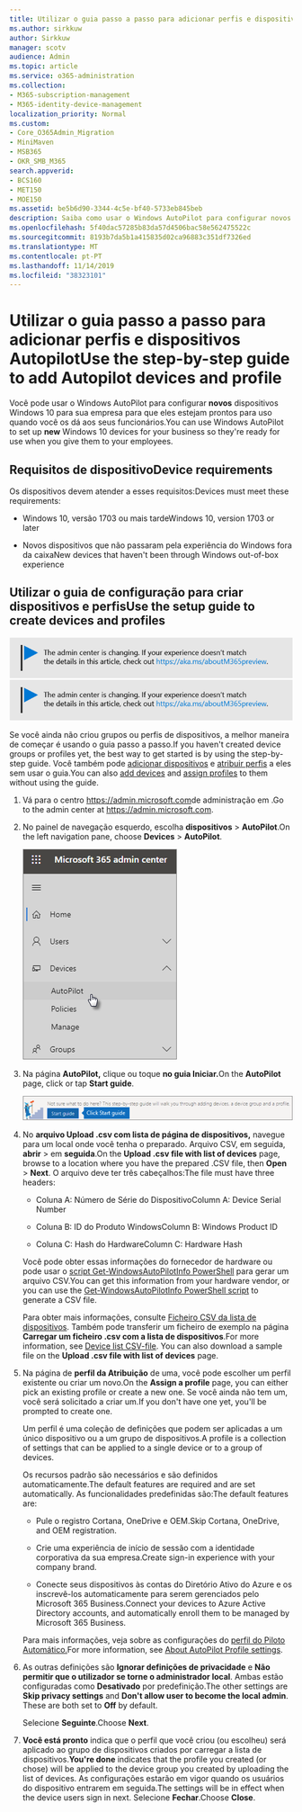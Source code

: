 ```yaml
---
title: Utilizar o guia passo a passo para adicionar perfis e dispositivos Autopilot
ms.author: sirkkuw
author: Sirkkuw
manager: scotv
audience: Admin
ms.topic: article
ms.service: o365-administration
ms.collection:
- M365-subscription-management
- M365-identity-device-management
localization_priority: Normal
ms.custom:
- Core_O365Admin_Migration
- MiniMaven
- MSB365
- OKR_SMB_M365
search.appverid:
- BCS160
- MET150
- MOE150
ms.assetid: be5b6d90-3344-4c5e-bf40-5733eb845beb
description: Saiba como usar o Windows AutoPilot para configurar novos dispositivos Windows 10 para sua empresa.
ms.openlocfilehash: 5f40dac57285b83da57d4506bac58e562475522c
ms.sourcegitcommit: 8193b7da5b1a415835d02ca96883c351df7326ed
ms.translationtype: MT
ms.contentlocale: pt-PT
ms.lasthandoff: 11/14/2019
ms.locfileid: "38323101"
---
```

# <a name="use-the-step-by-step-guide-to-add-autopilot-devices-and-profile"></a><span data-ttu-id="f61af-103">Utilizar o guia passo a passo para adicionar perfis e dispositivos Autopilot</span><span class="sxs-lookup"><span data-stu-id="f61af-103">Use the step-by-step guide to add Autopilot devices and profile</span></span>

<span data-ttu-id="f61af-104">Você pode usar o Windows AutoPilot para configurar **novos** dispositivos Windows 10 para sua empresa para que eles estejam prontos para uso quando você os dá aos seus funcionários.</span><span class="sxs-lookup"><span data-stu-id="f61af-104">You can use Windows AutoPilot to set up **new** Windows 10 devices for your business so they're ready for use when you give them to your employees.</span></span>
  
## <a name="device-requirements"></a><span data-ttu-id="f61af-105">Requisitos de dispositivo</span><span class="sxs-lookup"><span data-stu-id="f61af-105">Device requirements</span></span>

<span data-ttu-id="f61af-106">Os dispositivos devem atender a esses requisitos:</span><span class="sxs-lookup"><span data-stu-id="f61af-106">Devices must meet these requirements:</span></span>
  
- <span data-ttu-id="f61af-107">Windows 10, versão 1703 ou mais tarde</span><span class="sxs-lookup"><span data-stu-id="f61af-107">Windows 10, version 1703 or later</span></span>
    
- <span data-ttu-id="f61af-108">Novos dispositivos que não passaram pela experiência do Windows fora da caixa</span><span class="sxs-lookup"><span data-stu-id="f61af-108">New devices that haven't been through Windows out-of-box experience</span></span>
    
## <a name="use-the-setup-guide-to-create-devices-and-profiles"></a><span data-ttu-id="f61af-109">Utilizar o guia de configuração para criar dispositivos e perfis</span><span class="sxs-lookup"><span data-stu-id="f61af-109">Use the setup guide to create devices and profiles</span></span>

<span data-ttu-id="f61af-110">[![Etiqueta que informa que o centro de administração está a mudar e que pode encontrar mais detalhes em aka.ms/aboutM365preview.](media/m365admincenterchanging.png)](https://docs.microsoft.com/office365/admin/microsoft-365-admin-center-preview)</span><span class="sxs-lookup"><span data-stu-id="f61af-110">[![Label to let you know the admin center is changing and you can find more details at aka.ms/aboutM365preview.](media/m365admincenterchanging.png)](https://docs.microsoft.com/office365/admin/microsoft-365-admin-center-preview)</span></span>

<span data-ttu-id="f61af-111">Se você ainda não criou grupos ou perfis de dispositivos, a melhor maneira de começar é usando o guia passo a passo.</span><span class="sxs-lookup"><span data-stu-id="f61af-111">If you haven't created device groups or profiles yet, the best way to get started is by using the step-by-step guide.</span></span> <span data-ttu-id="f61af-112">Você também pode [adicionar dispositivos](create-and-edit-autopilot-devices.md) e [atribuir perfis](create-and-edit-autopilot-profiles.md) a eles sem usar o guia.</span><span class="sxs-lookup"><span data-stu-id="f61af-112">You can also [add devices](create-and-edit-autopilot-devices.md) and [assign profiles](create-and-edit-autopilot-profiles.md) to them without using the guide.</span></span> 
  
1. <span data-ttu-id="f61af-113">Vá para o centro <a href="https://go.microsoft.com/fwlink/p/?linkid=837890" target="_blank">https://admin.microsoft.com</a>de administração em .</span><span class="sxs-lookup"><span data-stu-id="f61af-113">Go to the admin center at <a href="https://go.microsoft.com/fwlink/p/?linkid=837890" target="_blank">https://admin.microsoft.com</a>.</span></span>

2. <span data-ttu-id="f61af-114">No painel de navegação esquerdo, escolha **dispositivos** \> **AutoPilot**.</span><span class="sxs-lookup"><span data-stu-id="f61af-114">On the left navigation pane, choose **Devices** \> **AutoPilot**.</span></span>

    ![No centro de administração, escolha dispositivos e, em seguida, AutoPilot.](media/AutoPilot.png)
  
2. <span data-ttu-id="f61af-116">Na página **AutoPilot,** clique ou toque **no guia Iniciar.**</span><span class="sxs-lookup"><span data-stu-id="f61af-116">On the **AutoPilot** page, click or tap **Start guide**.</span></span>
    
    ![Click Start guide for step-by-step instructions for Autopilot.](media/31662655-d1e6-437d-87ea-c0dec5da56f7.png)
  
3. <span data-ttu-id="f61af-118">No **arquivo Upload .csv com lista de página de dispositivos,** navegue para um local onde você tenha o preparado. Arquivo CSV, em seguida, **abrir** \> em **seguida**.</span><span class="sxs-lookup"><span data-stu-id="f61af-118">On the **Upload .csv file with list of devices** page, browse to a location where you have the prepared .CSV file, then **Open** \> **Next**.</span></span> <span data-ttu-id="f61af-119">O arquivo deve ter três cabeçalhos:</span><span class="sxs-lookup"><span data-stu-id="f61af-119">The file must have three headers:</span></span>
    
    - <span data-ttu-id="f61af-120">Coluna A: Número de Série do Dispositivo</span><span class="sxs-lookup"><span data-stu-id="f61af-120">Column A: Device Serial Number</span></span>
    
    - <span data-ttu-id="f61af-121">Coluna B: ID do Produto Windows</span><span class="sxs-lookup"><span data-stu-id="f61af-121">Column B: Windows Product ID</span></span>
    
    - <span data-ttu-id="f61af-122">Coluna C: Hash do Hardware</span><span class="sxs-lookup"><span data-stu-id="f61af-122">Column C: Hardware Hash</span></span>
    
    <span data-ttu-id="f61af-123">Você pode obter essas informações do fornecedor de hardware ou pode usar o [script Get-WindowsAutoPilotInfo PowerShell](https://www.powershellgallery.com/packages/Get-WindowsAutoPilotInfo) para gerar um arquivo CSV.</span><span class="sxs-lookup"><span data-stu-id="f61af-123">You can get this information from your hardware vendor, or you can use the [Get-WindowsAutoPilotInfo PowerShell script](https://www.powershellgallery.com/packages/Get-WindowsAutoPilotInfo) to generate a CSV file.</span></span> 
    
    <span data-ttu-id="f61af-p103">Para obter mais informações, consulte [Ficheiro CSV da lista de dispositivos](https://support.office.com/article/932e3676-2491-49f0-9177-d893d2f5276e). Também pode transferir um ficheiro de exemplo na página **Carregar um ficheiro .csv com a lista de dispositivos**.</span><span class="sxs-lookup"><span data-stu-id="f61af-p103">For more information, see [Device list CSV-file](https://support.office.com/article/932e3676-2491-49f0-9177-d893d2f5276e). You can also download a sample file on the **Upload .csv file with list of devices** page.</span></span> 
    
4. <span data-ttu-id="f61af-126">Na página de **perfil da Atribuição** de uma, você pode escolher um perfil existente ou criar um novo.</span><span class="sxs-lookup"><span data-stu-id="f61af-126">On the **Assign a profile** page, you can either pick an existing profile or create a new one.</span></span> <span data-ttu-id="f61af-127">Se você ainda não tem um, você será solicitado a criar um.</span><span class="sxs-lookup"><span data-stu-id="f61af-127">If you don't have one yet, you'll be prompted to create one.</span></span> 
    
    <span data-ttu-id="f61af-128">Um perfil é uma coleção de definições que podem ser aplicadas a um único dispositivo ou a um grupo de dispositivos.</span><span class="sxs-lookup"><span data-stu-id="f61af-128">A profile is a collection of settings that can be applied to a single device or to a group of devices.</span></span>
    
    <span data-ttu-id="f61af-129">Os recursos padrão são necessários e são definidos automaticamente.</span><span class="sxs-lookup"><span data-stu-id="f61af-129">The default features are required and are set automatically.</span></span> <span data-ttu-id="f61af-130">As funcionalidades predefinidas são:</span><span class="sxs-lookup"><span data-stu-id="f61af-130">The default features are:</span></span>
    
    - <span data-ttu-id="f61af-131">Pule o registro Cortana, OneDrive e OEM.</span><span class="sxs-lookup"><span data-stu-id="f61af-131">Skip Cortana, OneDrive, and OEM registration.</span></span>
    
    - <span data-ttu-id="f61af-132">Crie uma experiência de início de sessão com a identidade corporativa da sua empresa.</span><span class="sxs-lookup"><span data-stu-id="f61af-132">Create sign-in experience with your company brand.</span></span>
    
    - <span data-ttu-id="f61af-133">Conecte seus dispositivos às contas do Diretório Ativo do Azure e os inscrevê-los automaticamente para serem gerenciados pelo Microsoft 365 Business.</span><span class="sxs-lookup"><span data-stu-id="f61af-133">Connect your devices to Azure Active Directory accounts, and automatically enroll them to be managed by Microsoft 365 Business.</span></span>
    
    <span data-ttu-id="f61af-134">Para mais informações, veja sobre as configurações do [perfil do Piloto Automático.](autopilot-profile-settings.md)</span><span class="sxs-lookup"><span data-stu-id="f61af-134">For more information, see [About AutoPilot Profile settings](autopilot-profile-settings.md).</span></span> 
    
5. <span data-ttu-id="f61af-135">As outras definições são **Ignorar definições de privacidade** e **Não permitir que o utilizador se torne o administrador local**. Ambas estão configuradas como **Desativado** por predefinição.</span><span class="sxs-lookup"><span data-stu-id="f61af-135">The other settings are **Skip privacy settings** and **Don't allow user to become the local admin**. These are both set to **Off** by default.</span></span> 
    
    <span data-ttu-id="f61af-136">Selecione **Seguinte**.</span><span class="sxs-lookup"><span data-stu-id="f61af-136">Choose **Next**.</span></span>
    
6. <span data-ttu-id="f61af-137">**Você está pronto** indica que o perfil que você criou (ou escolheu) será aplicado ao grupo de dispositivos criados por carregar a lista de dispositivos.</span><span class="sxs-lookup"><span data-stu-id="f61af-137">**You're done** indicates that the profile you created (or chose) will be applied to the device group you created by uploading the list of devices.</span></span> <span data-ttu-id="f61af-138">As configurações estarão em vigor quando os usuários do dispositivo entrarem em seguida.</span><span class="sxs-lookup"><span data-stu-id="f61af-138">The settings will be in effect when the device users sign in next.</span></span> <span data-ttu-id="f61af-139">Selecione **Fechar**.</span><span class="sxs-lookup"><span data-stu-id="f61af-139">Choose **Close**.</span></span>
    